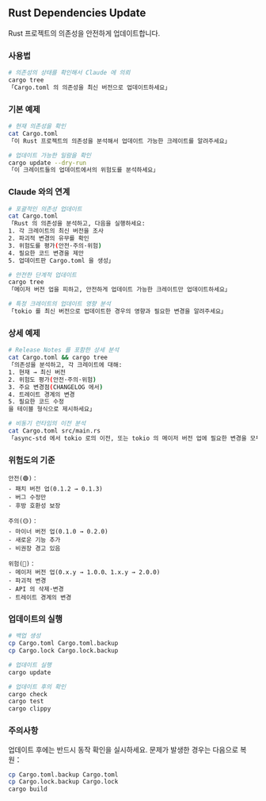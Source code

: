 ## Rust Dependencies Update

Rust 프로젝트의 의존성을 안전하게 업데이트합니다.

### 사용법

```bash
# 의존성의 상태를 확인해서 Claude 에 의뢰
cargo tree
「Cargo.toml 의 의존성을 최신 버전으로 업데이트하세요」
```

### 기본 예제

```bash
# 현재 의존성을 확인
cat Cargo.toml
「이 Rust 프로젝트의 의존성을 분석해서 업데이트 가능한 크레이트를 알려주세요」

# 업데이트 가능한 일람을 확인
cargo update --dry-run
「이 크레이트들의 업데이트에서의 위험도를 분석하세요」
```

### Claude 와의 연계

```bash
# 포괄적인 의존성 업데이트
cat Cargo.toml
「Rust 의 의존성을 분석하고, 다음을 실행하세요:
1. 각 크레이트의 최신 버전을 조사
2. 파괴적 변경의 유무를 확인
3. 위험도를 평가(안전·주의·위험)
4. 필요한 코드 변경을 제안
5. 업데이트판 Cargo.toml 을 생성」

# 안전한 단계적 업데이트
cargo tree
「메이저 버전 업을 피하고, 안전하게 업데이트 가능한 크레이트만 업데이트하세요」

# 특정 크레이트의 업데이트 영향 분석
「tokio 를 최신 버전으로 업데이트한 경우의 영향과 필요한 변경을 알려주세요」
```

### 상세 예제

```bash
# Release Notes 를 포함한 상세 분석
cat Cargo.toml && cargo tree
「의존성을 분석하고, 각 크레이트에 대해:
1. 현재 → 최신 버전
2. 위험도 평가(안전·주의·위험)
3. 주요 변경점(CHANGELOG 에서)
4. 트레이트 경계의 변경
5. 필요한 코드 수정
을 테이블 형식으로 제시하세요」

# 비동기 런타임의 이전 분석
cat Cargo.toml src/main.rs
「async-std 에서 tokio 로의 이전, 또는 tokio 의 메이저 버전 업에 필요한 변경을 모두 제시하세요」
```

### 위험도의 기준

```text
안전(🟢)：
- 패치 버전 업(0.1.2 → 0.1.3)
- 버그 수정만
- 후방 호환성 보장

주의(🟡)：
- 마이너 버전 업(0.1.0 → 0.2.0)
- 새로운 기능 추가
- 비권장 경고 있음

위험(🔴)：
- 메이저 버전 업(0.x.y → 1.0.0、1.x.y → 2.0.0)
- 파괴적 변경
- API 의 삭제·변경
- 트레이트 경계의 변경
```

### 업데이트의 실행

```bash
# 백업 생성
cp Cargo.toml Cargo.toml.backup
cp Cargo.lock Cargo.lock.backup

# 업데이트 실행
cargo update

# 업데이트 후의 확인
cargo check
cargo test
cargo clippy
```

### 주의사항

업데이트 후에는 반드시 동작 확인을 실시하세요. 문제가 발생한 경우는 다음으로 복원：

```bash
cp Cargo.toml.backup Cargo.toml
cp Cargo.lock.backup Cargo.lock
cargo build
```
